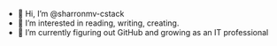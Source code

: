 - 👋 Hi, I’m @sharronmv-cstack
- 👀 I’m interested in reading, writing, creating.
- 🌱 I’m currently figuring out GitHub and growing as an IT professional

<!---
sharronmv-cstack/sharronmv-cstack is a ✨ special ✨ repository because its `README.md` (this file) appears on your GitHub profile.
You can click the Preview link to take a look at your changes.
--->
